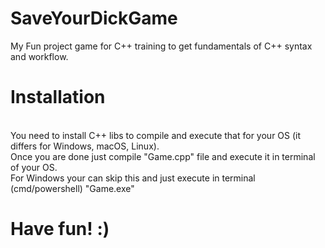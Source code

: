 # SaveYourDickGame

My Fun project game for C++ training to get fundamentals of C++ syntax and workflow.

# Installation

<br/> You need to install C++ libs to compile and execute that for your OS (it differs for Windows, macOS, Linux). 
<br/> Once you are done just compile "Game.cpp" file and execute it in terminal of your OS. 
<br/> For Windows your can skip this and just execute in terminal (cmd/powershell) "Game.exe"

# Have fun! :)
